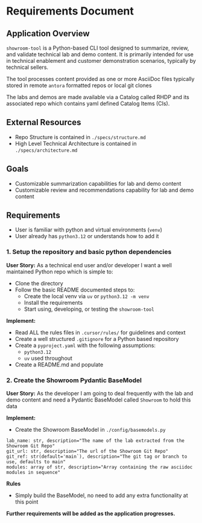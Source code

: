 # Requirements Document

## Application Overview

`showroom-tool` is a Python-based CLI tool designed to summarize, review, and validate technical lab and demo content. It is primarily intended for use in technical enablement and customer demonstration scenarios, typically by technical sellers.

The tool processes content provided as one or more AsciiDoc files typically stored in remote `antora` formatted repos or local git clones

The labs and demos are made available via a Catalog called RHDP and its associated repo which contains yaml defined Catalog Items (CIs). 

## External Resources

- Repo Structure is contained in `./specs/structure.md`
- High Level Technical Architecture is contained in `./specs/architecture.md`

## Goals

- Customizable summarization capabilities for lab and demo content
- Customizable review and recommendations capability for lab and demo content

## Requirements 

- User is familiar with python and virtual environments (`venv`)
- User already has `python3.12` or understands how to add it

### 1. Setup the repository and basic python dependencies

**User Story:** As a technical end user and/or developer I want a well maintained Python repo which is simple to:

- Clone the directory
- Follow the basic README documented steps to:
  - Create the local venv via `uv` or `python3.12 -m venv`
  - Install the requirements
  - Start using, developing, or testing the `showroom-tool`

**Implement:**

- Read ALL the rules files in `.cursor/rules/` for guidelines and context
- Create a well structured `.gitignore` for a Python based repository
- Create a `pyproject.yaml` with the following assumptions:
  - `python3.12`
  - `uv` used throughout
- Create a README.md and populate

### 2. Create the Showroom Pydantic BaseModel

**User Story:** As the developer I am going to deal frequently with the lab and demo content and need a Pydantic BaseModel called `Showroom` to hold this data

**Implement:**

- Create the Showroom BaseModel in `./config/basemodels.py`
```
lab_name: str, description="The name of the lab extracted from the Showroom Git Repo"
git_url: str, description="The url of the Showroom Git Repo"
git_ref: str(default='main`), description="The git tag or branch to use, defaults to main"
modules: array of str, description="Array containing the raw asciidoc modules in sequence"
```

**Rules**

- Simply build the BaseModel, no need to add any extra functionality at this point





**Further requirements will be added as the application progresses.**